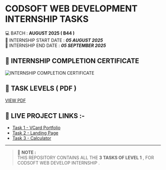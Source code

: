 # CODSOFT WEB DEVELOPMENT INTERNSHIP TASKS  


💻 BATCH : **AUGUST 2025 ( B44 )**  
📅 INTERNSHIP START DATE : ***05 AUGUST 2025***  
📅 INTERNSHIP END DATE : ***05 SEPTEMBER 2025***


## 📸 INTERNSHIP COMPLETION CERTIFICATE
![INTERNSHIP COMPLETION CERTIFICATE](assets/certificate.png)


## 📄 TASK LEVELS ( PDF )
[VIEW PDF](https://drive.google.com/file/d/1lFuM9S83TO85kGVywErYpCISmf_kW3Q9/view?usp=drive_link)


## 🚀 LIVE PROJECT LINKS :-
- [Task 1 - VCard Portfolio](https://urr-kuldeep2.netlify.app/)
- [Task 2 - Landing Page](https://codsofttask2landingpage.netlify.app/)
- [Task 3 - Calculator](https://codsofttask3calculator.netlify.app/)

---

> 📝 **NOTE :**  
> THIS REPOSITORY CONTAINS ALL THE **3 TASKS OF LEVEL 1**  , FOR CODSOFT WEB DEVELOP INTERNSHIP .
